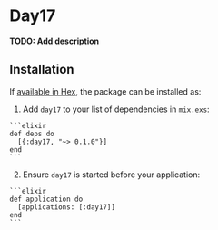 # Day17

**TODO: Add description**

## Installation

If [available in Hex](https://hex.pm/docs/publish), the package can be installed as:

  1. Add `day17` to your list of dependencies in `mix.exs`:

    ```elixir
    def deps do
      [{:day17, "~> 0.1.0"}]
    end
    ```

  2. Ensure `day17` is started before your application:

    ```elixir
    def application do
      [applications: [:day17]]
    end
    ```

